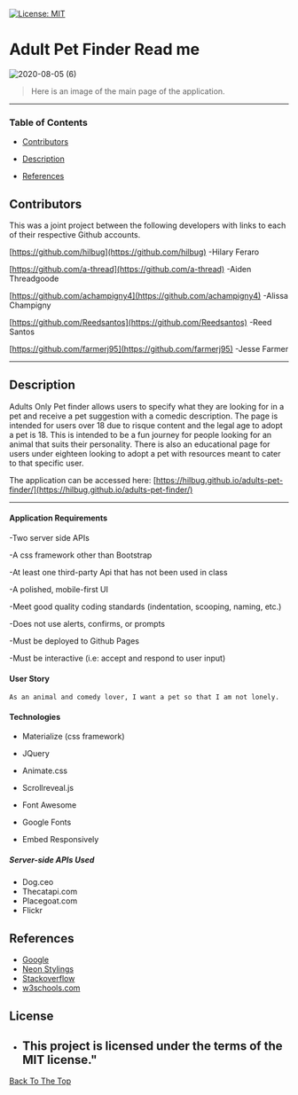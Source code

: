 [![License: MIT](https://img.shields.io/badge/License-MIT-yellow.svg)](https://opensource.org/licenses/MIT)

# Adult Pet Finder Read me

![2020-08-05 (6)](https://user-images.githubusercontent.com/66302441/89474481-c4121c00-d753-11ea-99b4-96db7e83b8eb.png)


> Here is an image of the main page of the application.

---

### Table of Contents

-  [Contributors](#contributors)

-  [Description](#description)

-  [References](#references)

## Contributors

This was a joint project between the following developers with links to each of their respective Github accounts.

  

[https://github.com/hilbug](https://github.com/hilbug) -Hilary Feraro

[https://github.com/a-thread](https://github.com/a-thread) -Aiden Threadgoode

[https://github.com/achampigny4](https://github.com/achampigny4) -Alissa Champigny

[https://github.com/Reedsantos](https://github.com/Reedsantos) -Reed Santos

[https://github.com/farmerj95](https://github.com/farmerj95) -Jesse Farmer

  

---

## Description

Adults Only Pet finder allows users to specify what they are looking for in a pet and receive a pet suggestion with a comedic description. The page is intended for users over 18 due to risque content and the legal age to adopt a pet is 18. This is intended to be a fun journey for people looking for an animal that suits their personality. There is also an educational page for users under eighteen looking to adopt a pet with resources meant to cater to that specific user.

The application can be accessed here: [https://hilbug.github.io/adults-pet-finder/](https://hilbug.github.io/adults-pet-finder/)

---

#### Application Requirements

-Two server side APIs

-A css framework other than Bootstrap

-At least one third-party Api that has not been used in class

-A polished, mobile-first UI

-Meet good quality coding standards (indentation, scooping, naming, etc.)

-Does not use alerts, confirms, or prompts

-Must be deployed to Github Pages

-Must be interactive (i.e: accept and respond to user input)

  

#### User Story

```
As an animal and comedy lover, I want a pet so that I am not lonely.
```

  

#### Technologies


- Materialize (css framework)

- JQuery

- Animate.css

- Scrollreveal.js

- Font Awesome

- Google Fonts

- Embed Responsively 

 ##### Server-side APIs Used
- Dog.ceo
- Thecatapi.com
- Placegoat.com
- Flickr 

## References
- [Google](https://www.google.com/search?rlz=1C1CHBF_enUS897US897&sxsrf=ALeKk02B1ruRG65iESFFq7rXg9ygTaf64A%3A1596668160045&ei=ADkrX-CnAvaoytMP55W7kAo&q=how+tall+is+a+goat&oq=how+tall+is+a+goat&gs_lcp=CgZwc3ktYWIQAzICCAAyAggAMgYIABAWEB4yBggAEBYQHjIGCAAQFhAeMgYIABAWEB4yBggAEBYQHjIGCAAQFhAeMgYIABAWEB4yBggAEBYQHjoECCMQJzoFCAAQkQI6CAguEMcBEKMCOgUIABCLAzoLCC4QxwEQowIQiwM6AgguOgcIABBGEPsBOggIABAWEAoQHlCA6gJYrqIDYKOlA2gBcAB4AIABb4gBnwuSAQQxNy4ymAEAoAEBqgEHZ3dzLXdpergBAsABAQ&sclient=psy-ab&ved=0ahUKEwjgp4O0lIXrAhV2lHIEHefKDqIQ4dUDCAw&uact=5)
- [Neon Stylings](https://codepen.io/FelixRilling/pen/qzfoc)
- [Stackoverflow](https://stackoverflow.com/questions/28258106/materialize-css-select-doesnt-seem-to-render)
- [w3schools.com](https://www.w3schools.com/js/js_ajax_intro.asp)

## License
- This project is licensed under the terms of the MIT license."
  ---

[Back To The Top](#)
